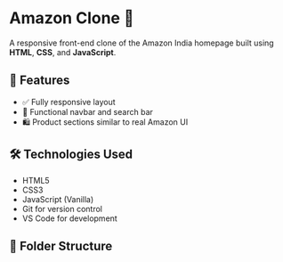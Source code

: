 # Amazon Clone 🛒
A responsive front-end clone of the Amazon India homepage built using **HTML**, **CSS**, and **JavaScript**.
## 🚀 Features
- ✅ Fully responsive layout
- 🧭 Functional navbar and search bar
- 🛍️ Product sections similar to real Amazon UI
## 🛠️ Technologies Used
- HTML5
- CSS3
- JavaScript (Vanilla)
- Git for version control
- VS Code for development
## 📂 Folder Structure

